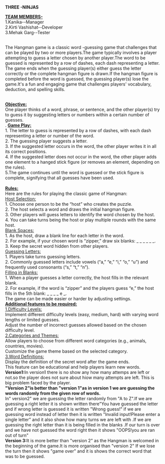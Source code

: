 <b>THREE -NINJAS </b><br>

<b><u>TEAM MEMBERS-</b></u><br>
   1.Kanika--Manager<br>
   2.Kirti Vashishat--Developer<br>
   3.Mehak Garg--Tester<br><br>
   
   The Hangman game is a classic word -guessing game that challenges that can be played by two or more players.The game typically involves a player attempting 
    to guess a letter chosen by another player.The word to be guessed is represented by a row of dashes, each dash representing a letter. The game ends when the 
   guessing player(s) either guess the letter correctly or the complete hangman figure is drawn.If the hangman figure is completed before the word is guessed, the 
   guessing player(s) lose the game.It's a fun and engaging  game that challenges players' vocabulary, deduction, and spelling skills.<br><br>

   <b><u>Objective:</b></u><br>
   One player thinks of a word, phrase, or sentence, and the other player(s) try to guess it by suggesting letters or numbers within a certain number of guesses. 
   <br>.
   <b><u>Game Play:</b></u><br>
     1. The letter to guess is represented by a row of dashes, with each dash representing a letter or number of the word.<br>
     2. The guessing player suggests a letter.<br>
     3. If the suggested letter occurs in the word, the other player writes it in all its correct positions.<br>
     4. If the suggested letter does not occur in the word, the other player adds one element to a hanged stick figure (or removes an element, depending on the 
        rules).<br>
     5.The game continues until the word is guessed or the stick figure is complete, signifying that all guesses have been used.<br><br>
     <b><u>Rules:</b></u><br>
     Here are the rules for playing the classic game of Hangman:<br>
    <u> Host Selection:</u><br>
         1. Choose one person to be the “host” who creates the puzzle.<br>
         2. The host selects a word and draws the initial hangman figure.<br>
         3. Other players will guess letters to identify the word chosen by the host.<br>
         4. You can take turns being the host or play multiple rounds with the same host.<br>
    <u> Blank Spaces:</u><br>
         1. As the host, draw a blank line for each letter in the word.<br>
         2. For example, if your chosen word is “zipper,” draw six blanks: _ _ _ _ _ _.<br>
         3. Keep the secret word hidden from other players.<br>
     <u> Guessing Letters:</u><br>
         1. Players take turns guessing letters.<br>
         2. Commonly guessed letters include vowels (“a,” “e,” “i,” “o,” “u”) and frequently used consonants (“s,” “t,” “n”).<br>
     <u>Filling in Blanks:</u><br>
         1. When a player guesses a letter correctly, the host fills in the relevant blank.<br>
         2. For example, if the word is “zipper” and the players guess “e,” the host fills in the 5th blank: _ _ _ _ e _.<br>
      The game can be made easier or harder by adjusting settings.<br>
     <u><b>Additional features to be required:</u></b><br>
        <u> 1.Difficulty Levels:</u><br>
             Implement different difficulty levels (easy, medium, hard) with varying word lengths or limited guesses.<br>
             Adjust the number of incorrect guesses allowed based on the chosen difficulty level.<br>
         <u>2.Categories and Themes:</u><br>
              Allow players to choose from different word categories (e.g., animals, countries, movies).<br>
              Customize the game theme based on the selected category.<br>
          <u>3.Word Definitions:</u><br>
              Display the definition of the secret word after the game ends.<br>
              This feature can be educational and help players learn new words.<br>
          <b> Version1:</b>In version1 there is no show any how many attemps are left or not.so the player does not sure about hiow many attempts are left.
               This is big problem faced by the player.<br>
          <b>"Version 2"is better than "version 1"as in version 1 we are guessing the words randomly from the given row of words.<br></b>
           In" version2" we are guessing the letter randomly from "A to Z".If we are guessing a right letter it is shown written there"You have guessed the 
           letter and if wrong letter is guessed it is written "Wrong guess!" if we are guessing word instead of letter then it is written "Invalid input!Please 
           enter a single letter" and it also show how many turns we are left with .If we are guessing the right letter than it is being filled in the blanks .If 
           our turn is over and we have not guessed the word right then it shows "OOPS!you are ran out of turn" <br>
        <b> Version 3:</b>It is more better than "version 2" as the Hangman is welcomed in the beginning of the game.It is  more organised than "version 2" If we 
              lose  the turn then it shows "game over" and it is shows the correct word that was to be guessed.<br>
 
